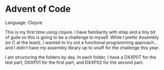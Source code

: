 # Advent of Code
Language: Clojure

This is my first time using clojure. I have familiarity with elisp and a tiny bit of guile so this is going to be a challenge to myself. While I prefer Assembly (or C at the least), I wanted to try out a functional programming approach... and I didn't have my assembly library up to snuff for the challenge this year.

I am structuring the folders by day. In each folder, I have a DXXP0T for the test part, DXXP01 for the first part, and DXXP02 for the second part.
